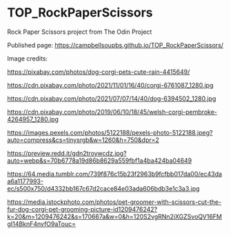 # TOP_RockPaperScissors
Rock Paper Scissors project from The Odin Project


Published page: https://campbellsoupbs.github.io/TOP_RockPaperScissors/

Image credits:

https://pixabay.com/photos/dog-corgi-pets-cute-rain-4415649/

https://cdn.pixabay.com/photo/2021/11/01/16/40/corgi-6761087_1280.jpg

https://cdn.pixabay.com/photo/2021/07/07/14/40/dog-6394502_1280.jpg

https://cdn.pixabay.com/photo/2019/06/10/18/45/welsh-corgi-pembroke-4264957_1280.jpg

https://images.pexels.com/photos/5122188/pexels-photo-5122188.jpeg?auto=compress&cs=tinysrgb&w=1260&h=750&dpr=2

https://preview.redd.it/gdn2troywcdz.jpg?auto=webp&s=70b6778a19d86b8629a559fbf1a4ba424ba04649

https://64.media.tumblr.com/739f876c15b23f2963b9fcfbb017da00/ec43daa6a1177993-ec/s500x750/d4332bb167c67d2cace84e03ada606bdb3e1c3a3.jpg

https://media.istockphoto.com/photos/pet-groomer-with-scissors-cut-the-fur-dog-corgi-pet-grooming-picture-id1209476242?k=20&m=1209476242&s=170667a&w=0&h=120S2vgRNn2iXGZSvoQV16FMgI14BknF4nvfO9aTouc=
